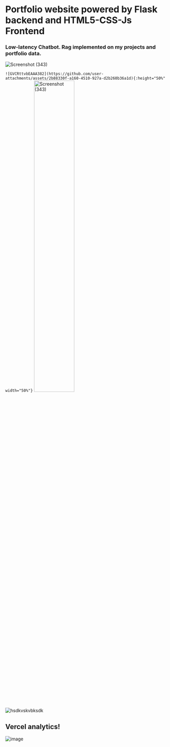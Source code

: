 # Portfolio website powered by Flask backend and HTML5-CSS-Js Frontend

### Low-latency Chatbot. Rag implemented on my projects and portfolio data.

![Screenshot (343)](https://github.com/user-attachments/assets/51d2f65c-f5ec-4b0a-87fd-39aa609fd053)


`![GVCRttvbEAAA382](https://github.com/user-attachments/assets/2b88330f-a160-4510-927a-d2b260b36a1d){:height="50%" width="50%"}`
<img src="https://github.com/user-attachments/assets/51d2f65c-f5ec-4b0a-87fd-39aa609fd053" alt="Screenshot (343)" width="50%">


![hsdkvskvbksdk](https://github.com/user-attachments/assets/ba03e5bf-6c31-47ce-a7e6-18e8aab244d4)



## Vercel analytics!
![image](https://github.com/user-attachments/assets/792c0a0f-0fc4-4293-9d20-0c51b1f16eae)


